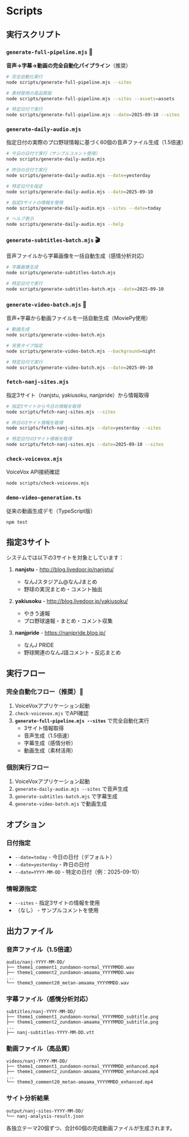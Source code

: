 # Scripts

## 実行スクリプト

### `generate-full-pipeline.mjs` 🚀
**音声→字幕→動画の完全自動化パイプライン**（推奨）

```bash
# 完全自動化実行
node scripts/generate-full-pipeline.mjs --sites

# 素材使用の高品質版
node scripts/generate-full-pipeline.mjs --sites --assets=assets

# 特定日付で実行
node scripts/generate-full-pipeline.mjs --date=2025-09-10 --sites
```

### `generate-daily-audio.mjs`
指定日付の実際のプロ野球情報に基づく60個の音声ファイル生成（1.5倍速）

```bash
# 今日の日付で実行（サンプルコメント使用）
node scripts/generate-daily-audio.mjs

# 昨日の日付で実行
node scripts/generate-daily-audio.mjs --date=yesterday

# 特定日付を指定
node scripts/generate-daily-audio.mjs --date=2025-09-10

# 指定3サイトの情報を使用
node scripts/generate-daily-audio.mjs --sites --date=today

# ヘルプ表示
node scripts/generate-daily-audio.mjs --help
```

### `generate-subtitles-batch.mjs` 🎬
音声ファイルから字幕画像を一括自動生成（感情分析対応）

```bash
# 字幕画像生成
node scripts/generate-subtitles-batch.mjs

# 特定日付で実行
node scripts/generate-subtitles-batch.mjs --date=2025-09-10
```

### `generate-video-batch.mjs` 🎥
音声+字幕から動画ファイルを一括自動生成（MoviePy使用）

```bash
# 動画生成
node scripts/generate-video-batch.mjs

# 背景タイプ指定
node scripts/generate-video-batch.mjs --background=night

# 特定日付で実行
node scripts/generate-video-batch.mjs --date=2025-09-10
```

### `fetch-nanj-sites.mjs` 
指定3サイト（nanjstu, yakiusoku, nanjpride）から情報取得

```bash
# 指定3サイトから今日の情報を取得
node scripts/fetch-nanj-sites.mjs --sites

# 昨日の3サイト情報を取得
node scripts/fetch-nanj-sites.mjs --date=yesterday --sites

# 特定日付の3サイト情報を取得
node scripts/fetch-nanj-sites.mjs --date=2025-09-10 --sites
```

### `check-voicevox.mjs`
VoiceVox API接続確認

```bash
node scripts/check-voicevox.mjs
```

### `demo-video-generation.ts`
従来の動画生成デモ（TypeScript版）

```bash
npm test
```

## 指定3サイト

システムでは以下の3サイトを対象としています：

1. **nanjstu** - http://blog.livedoor.jp/nanjstu/
   - なんJスタジアム@なんJまとめ
   - 野球の実況まとめ・コメント抽出

2. **yakiusoku** - http://blog.livedoor.jp/yakiusoku/
   - やきう速報
   - プロ野球速報・まとめ・コメント収集

3. **nanjpride** - https://nanjpride.blog.jp/
   - なんJ PRIDE
   - 野球関連のなんJ語コメント・反応まとめ

## 実行フロー

### 完全自動化フロー（推奨）🚀
1. VoiceVoxアプリケーション起動
2. `check-voicevox.mjs` でAPI確認
3. **`generate-full-pipeline.mjs --sites`** で完全自動化実行
   - 3サイト情報取得
   - 音声生成（1.5倍速）
   - 字幕生成（感情分析）
   - 動画生成（素材活用）

### 個別実行フロー
1. VoiceVoxアプリケーション起動
2. `generate-daily-audio.mjs --sites` で音声生成
3. `generate-subtitles-batch.mjs` で字幕生成
4. `generate-video-batch.mjs` で動画生成

## オプション

### 日付指定
- `--date=today` - 今日の日付（デフォルト）
- `--date=yesterday` - 昨日の日付
- `--date=YYYY-MM-DD` - 特定の日付（例：2025-09-10）

### 情報源指定
- `--sites` - 指定3サイトの情報を使用
- （なし） - サンプルコメントを使用

## 出力ファイル

### 音声ファイル（1.5倍速）
```
audio/nanj-YYYY-MM-DD/
├── theme1_comment1_zundamon-normal_YYYYMMDD.wav
├── theme1_comment2_zundamon-amaama_YYYYMMDD.wav
...
└── theme3_comment20_metan-amaama_YYYYMMDD.wav
```

### 字幕ファイル（感情分析対応）
```
subtitles/nanj-YYYY-MM-DD/
├── theme1_comment1_zundamon-normal_YYYYMMDD_subtitle.png
├── theme1_comment2_zundamon-amaama_YYYYMMDD_subtitle.png
...
├── nanj-subtitles-YYYY-MM-DD.vtt
```

### 動画ファイル（高品質）
```
videos/nanj-YYYY-MM-DD/
├── theme1_comment1_zundamon-normal_YYYYMMDD_enhanced.mp4
├── theme1_comment2_zundamon-amaama_YYYYMMDD_enhanced.mp4
...
└── theme3_comment20_metan-amaama_YYYYMMDD_enhanced.mp4
```

### サイト分析結果
```
output/nanj-sites-YYYY-MM-DD/
└── nanj-analysis-result.json
```

各独立テーマ20個ずつ、合計60個の完成動画ファイルが生成されます。
